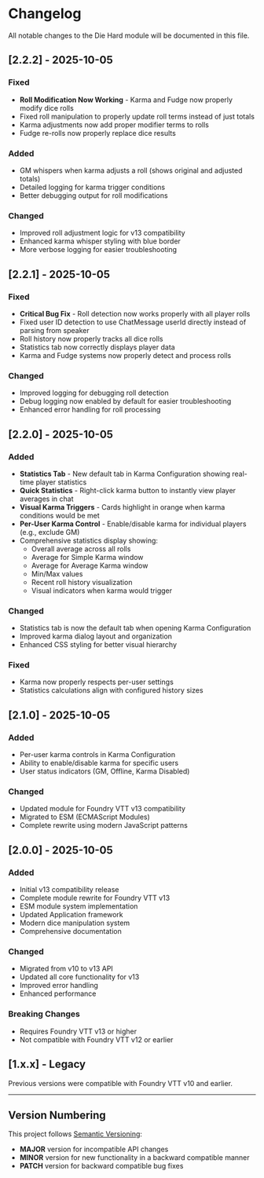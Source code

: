 # Changelog

All notable changes to the Die Hard module will be documented in this file.

## [2.2.2] - 2025-10-05

### Fixed
- **Roll Modification Now Working** - Karma and Fudge now properly modify dice rolls
- Fixed roll manipulation to properly update roll terms instead of just totals
- Karma adjustments now add proper modifier terms to rolls
- Fudge re-rolls now properly replace dice results

### Added
- GM whispers when karma adjusts a roll (shows original and adjusted totals)
- Detailed logging for karma trigger conditions
- Better debugging output for roll modifications

### Changed
- Improved roll adjustment logic for v13 compatibility
- Enhanced karma whisper styling with blue border
- More verbose logging for easier troubleshooting

## [2.2.1] - 2025-10-05

### Fixed
- **Critical Bug Fix** - Roll detection now works properly with all player rolls
- Fixed user ID detection to use ChatMessage userId directly instead of parsing from speaker
- Roll history now properly tracks all dice rolls
- Statistics tab now correctly displays player data
- Karma and Fudge systems now properly detect and process rolls

### Changed
- Improved logging for debugging roll detection
- Debug logging now enabled by default for easier troubleshooting
- Enhanced error handling for roll processing

## [2.2.0] - 2025-10-05

### Added
- **Statistics Tab** - New default tab in Karma Configuration showing real-time player statistics
- **Quick Statistics** - Right-click karma button to instantly view player averages in chat
- **Visual Karma Triggers** - Cards highlight in orange when karma conditions would be met
- **Per-User Karma Control** - Enable/disable karma for individual players (e.g., exclude GM)
- Comprehensive statistics display showing:
  - Overall average across all rolls
  - Average for Simple Karma window
  - Average for Average Karma window
  - Min/Max values
  - Recent roll history visualization
  - Visual indicators when karma would trigger

### Changed
- Statistics tab is now the default tab when opening Karma Configuration
- Improved karma dialog layout and organization
- Enhanced CSS styling for better visual hierarchy

### Fixed
- Karma now properly respects per-user settings
- Statistics calculations align with configured history sizes

## [2.1.0] - 2025-10-05

### Added
- Per-user karma controls in Karma Configuration
- Ability to enable/disable karma for specific users
- User status indicators (GM, Offline, Karma Disabled)

### Changed
- Updated module for Foundry VTT v13 compatibility
- Migrated to ESM (ECMAScript Modules)
- Complete rewrite using modern JavaScript patterns

## [2.0.0] - 2025-10-05

### Added
- Initial v13 compatibility release
- Complete module rewrite for Foundry VTT v13
- ESM module system implementation
- Updated Application framework
- Modern dice manipulation system
- Comprehensive documentation

### Changed
- Migrated from v10 to v13 API
- Updated all core functionality for v13
- Improved error handling
- Enhanced performance

### Breaking Changes
- Requires Foundry VTT v13 or higher
- Not compatible with Foundry VTT v12 or earlier

## [1.x.x] - Legacy

Previous versions were compatible with Foundry VTT v10 and earlier.

---

## Version Numbering

This project follows [Semantic Versioning](https://semver.org/):
- **MAJOR** version for incompatible API changes
- **MINOR** version for new functionality in a backward compatible manner
- **PATCH** version for backward compatible bug fixes
